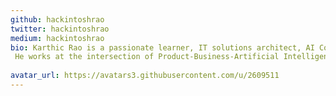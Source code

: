 ```yaml
---
github: hackintoshrao
twitter: hackintoshrao
medium: hackintoshrao
bio: Karthic Rao is a passionate learner, IT solutions architect, AI Consultant and a musician. Founder @Kredo.ai.
 He works at the intersection of Product-Business-Artificial Intelligence-Scale-Training . He consults with startups to architect their engineering stack and use AI to add value addition to their product and businesses. He is also a technical trainer, speaker and writer. His vision for product, scale, AI and training stems from his experience of working for startups from Silicon Valley in the west to Bangalore in the east. He is an active open source contributor and his major contributions include Caddyserver (Nginx alternative written in Go) and Minio (Distributed Cloud Native Open Source alternative for Amazon S3). In addition to the tech skills he also is a professional musician on vocals and piano. His hobbies include crossfit, meditation, travelling and running.
 
avatar_url: https://avatars3.githubusercontent.com/u/2609511 
---
```

